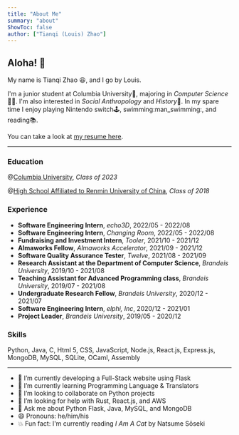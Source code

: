 ```yaml
---
title: "About Me" 
summary: "about"
ShowToc: false
author: ["Tianqi (Louis) Zhao"]
---
```


## Aloha! :wave:

My name is Tianqi Zhao :laughing:, and I go by Louis.

I'm a junior student at Columbia University:lion:, majoring in *Computer Science*:man_technologist:. I'm also interested in *Social Anthropology* and *History*:blue_book:. In my spare time I enjoy playing Nintendo switch:joystick:, swimming:man_swimming:, and reading:books:.

You can take a look at [my resume here](../resume.pdf).

---

### Education

@[Columbia University](https://www.columbia.edu), *Class of 2023*

@[High School Affiliated to Renmin University of China](https://en.wikipedia.org/wiki/High_School_Affiliated_to_Renmin_University_of_China), *Class of 2018*

### Experience

- **Software Engineering Intern**, *echo3D*, 2022/05 - 2022/08
- **Software Engineering Intern**, *Changing Room*, 2022/05 - 2022/08
- **Fundraising and Investment Intern**, *Tooler*, 2021/10 - 2021/12
- **Almaworks Fellow**, *Almaworks Accelerator*, 2021/09 - 2021/12
- **Software Quality Assurance Tester**, *Twelve*, 2021/08 - 2021/09
- **Research Assistant at the Department of Computer Science**, *Brandeis University*, 2019/10 - 2021/08
- **Teaching Assistant for Advanced Programming class**, *Brandeis University*, 2019/07 - 2021/08
- **Undergraduate Research Fellow**, *Brandeis University*, 2020/12 - 2021/07
- **Software Engineering Intern**, *elphi, Inc*, 2020/12 - 2021/01
- **Project Leader**, *Brandeis University*, 2019/05 - 2020/12

### Skills

Python, Java, C, Html 5, CSS, JavaScript, Node.js, React.js, Express.js, MongoDB, MySQL, SQLite, OCaml, Assembly

---

- 🔭 I’m currently developing a Full-Stack website using Flask
- 🌱 I’m currently learning Programming Language & Translators
- 👯 I’m looking to collaborate on Python projects
- 🤔 I’m looking for help with Rust, React.js, and AWS
- 💬 Ask me about Python Flask, Java, MySQL, and MongoDB 
- 😄 Pronouns: he/him/his
- 💥 Fun fact: I'm currently reading *I Am A Cat* by Natsume Sōseki